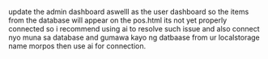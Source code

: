 update the admin dashboard aswelll as the user dashboard so the items from the database will appear on the pos.html its not yet properly connected so i recommend using ai to resolve such issue and also connect nyo muna sa database and
gumawa kayo ng datbaase from ur localstorage name morpos then use ai for connection.
